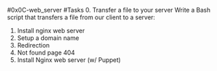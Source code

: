 #0x0C-web_server
#Tasks
0. Transfer a file to your server
Write a Bash script that transfers a file from our client to a server:
1. Install nginx web server
2. Setup a domain name
3. Redirection
4. Not found page 404
5. Install Nginx web server (w/ Puppet)
